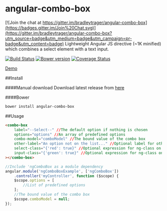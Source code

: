# angular-combo-box

[![Join the chat at https://gitter.im/bradleytrager/angular-combo-box](https://badges.gitter.im/Join%20Chat.svg)](https://gitter.im/bradleytrager/angular-combo-box?utm_source=badge&utm_medium=badge&utm_campaign=pr-badge&utm_content=badge)
Lightweight Angular JS directive (~1K minified) which combines a select element with a text input.

[![Build Status](https://travis-ci.org/bradleytrager/angular-combo-box.svg)](https://travis-ci.org/bradleytrager/angular-combo-box)
[![Bower version](https://badge.fury.io/bo/angular-combo-box.svg)](http://badge.fury.io/bo/angular-combo-box)
[![Coverage Status](https://coveralls.io/repos/bradleytrager/angular-combo-box/badge.svg)](https://coveralls.io/r/bradleytrager/angular-combo-box)

[Demo](http://bower.io/search/?q=angular-combo-box)

##Install

####Manual download 
Download latest release from [here](https://github.com/bradleytrager/angular-combo-box/releases)

####Bower
```sh
bower install angular-combo-box
```

##Usage
```html
<combo-box
	label="--Select--" //The default option if nothing is chosen
    options="options" //An array of predefined options
    combo-model="comboModel" //The bound value of the combo box
    other-label="An option not on the list..." //Optional label for other input
    select-class="{'red': true}" //Optional expression for ng-class on select
    input-class="{'green': true}" //Optional expression for ng-class on input
></combo-box>
```
```JavaScript
//Include 'ngComboBox as a module dependency
angular.module('ngComboBoxExample', ['ngComboBox'])
    .controller('myController', function ($scope) {
    $scope.options = [
        //List of predefined options    
    ];
    //The bound value of the combo box
    $scope.comboModel = null;
});
```